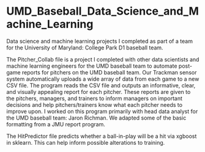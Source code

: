 # UMD_Baseball_Data_Science_and_Machine_Learning
Data science and machine learning projects I completed as part of a team for the University of Maryland: College Park D1 baseball team.

The Pitcher_Collab file is a project I completed with other data scientists and machine learning engineers for the UMD baseball team to automate post-game reports for pitchers on the UMD baseball team. Our Trackman sensor system automatically uploads a wide array of data from each game to a new CSV file. The program reads the CSV file and outputs an informative, clear, and visually appealing report for each pitcher. These reports are given to the pitchers, managers, and trainers to inform managers on important decisions and help pitchers/trainers know what each pitcher needs to improve upon. I worked on this program primarily with head data analyst for the UMD baseball team: Jaron Richman. We adapted some of the basic formatting from a JMU report program. 

The HitPredictor file predicts whether a ball-in-play will be a hit via xgboost in sklearn. This can help inform possible alterations to training. 

